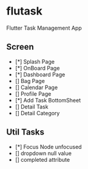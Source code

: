 # flutask

Flutter Task Management App


## Screen
- [*] Splash Page
- [*] OnBoard Page
- [*] Dashboard Page
- [] Bag Page
- [] Calendar Page
- [] Profile Page
- [*] Add Task BottomSheet
- [] Detail Task
- [] Detail Category

## Util Tasks

- [*] Focus Node unfocused
- [] dropdown null value
- [] completed attribute